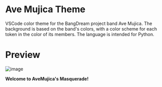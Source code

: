 # Ave Mujica Theme
VSCode color theme for the BangDream project band Ave Mujica. 
The background is based on the band's colors, with a color scheme for each token in the color of its members.
The language is intended for Python.

# Preview
![image](https://github.com/user-attachments/assets/523b8450-3941-43aa-ad19-221d0aeb0020)



**Welcome to AveMujica's Masquerade!**
